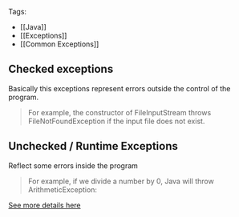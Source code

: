 Tags:
- [[Java]]
- [[Exceptions]]
- [[Common Exceptions]]
## Checked exceptions
Basically this exceptions represent errors outside the control of the program.
> For example, the constructor of FileInputStream throws FileNotFoundException if the input file does not exist.
## Unchecked / Runtime Exceptions
Reflect some errors inside the program
> For example, if we divide a number by 0, Java will throw ArithmeticException:

 [See more details here](https://www.baeldung.com/java-checked-unchecked-exceptions)